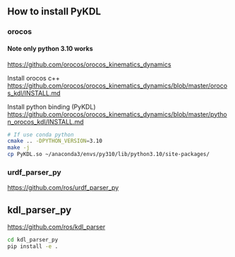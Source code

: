 ## How to install PyKDL
### orocos 
#### Note only python 3.10 works
https://github.com/orocos/orocos_kinematics_dynamics

Install orocos c++ 
https://github.com/orocos/orocos_kinematics_dynamics/blob/master/orocos_kdl/INSTALL.md

Install python binding (PyKDL)
https://github.com/orocos/orocos_kinematics_dynamics/blob/master/python_orocos_kdl/INSTALL.md

```bash
# If use conda python
cmake .. -DPYTHON_VERSION=3.10
make -j
cp PyKDL.so ~/anaconda3/envs/py310/lib/python3.10/site-packages/
```


### urdf_parser_py 
https://github.com/ros/urdf_parser_py 

## kdl_parser_py
https://github.com/ros/kdl_parser
```bash
cd kdl_parser_py
pip install -e .
```